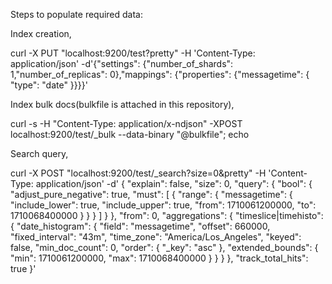 Steps to populate required data:


Index creation,

curl -X PUT "localhost:9200/test?pretty" -H 'Content-Type: application/json' -d'{"settings": {"number_of_shards": 1,"number_of_replicas": 0},"mappings": {"properties": {"messagetime": { "type": "date" }}}}'

Index bulk docs(bulkfile is attached in this repository),

curl -s -H "Content-Type: application/x-ndjson" -XPOST localhost:9200/test/_bulk --data-binary "@bulkfile"; echo

Search query,

curl -X POST "localhost:9200/test/_search?size=0&pretty" -H 'Content-Type: application/json' -d'
    {
	  "explain": false,
	  "size": 0,
	  "query": {
	    "bool": {
	      "adjust_pure_negative": true,
	      "must": [
		{
		  "range": {
		    "messagetime": {
		      "include_lower": true,
		      "include_upper": true,
		      "from": 1710061200000,
		      "to": 1710068400000
		    }
		  }
		}
	      ]
	    }
	  },
	  "from": 0,
	  "aggregations": {
	    "timeslice|timehisto": {
	      "date_histogram": {
		"field": "messagetime",
		"offset": 660000,
		"fixed_interval": "43m",
		"time_zone": "America/Los_Angeles",
		"keyed": false,
		"min_doc_count": 0,
		"order": {
		  "_key": "asc"
		},
		"extended_bounds": {
		  "min": 1710061200000,
		  "max": 1710068400000
		}
	      }
	    }
	  },
	  "track_total_hits": true
    }'
